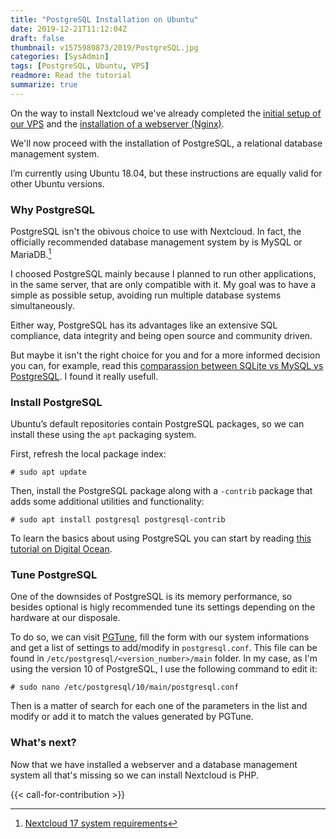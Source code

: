```yaml
---
title: "PostgreSQL Installation on Ubuntu"
date: 2019-12-21T11:12:04Z
draft: false
thumbnail: v1575980873/2019/PostgreSQL.jpg
categories: [SysAdmin]
tags: [PostgreSQL, Ubuntu, VPS]
readmore: Read the tutorial
summarize: true
---
```


On the way to install Nextcloud we've already completed the [initial setup of our VPS](https://emanuelpina.pt/ubuntu-server-initial-setup/) and the [installation of a webserver (Nginx)](https://emanuelpina.pt/nginx-installation-on-ubuntu/).

We'll now proceed with the installation of PostgreSQL, a relational database management system.

I’m currently using Ubuntu 18.04, but these instructions are equally valid for other Ubuntu versions.

<!--more-->

### Why PostgreSQL

PostgreSQL isn't the obivous choice to use with Nextcloud. In fact, the officially recommended database management system by is MySQL or MariaDB.[^1]

I choosed PostgreSQL mainly because I planned to run other applications, in the same server, that are only compatible with it. My goal was to have a simple as possible setup, avoiding run multiple database systems simultaneously.

Either way, PostgreSQL has its advantages like an extensive SQL compliance, data integrity and being open source and community driven.

But maybe it isn't the right choice for you and for a more informed decision you can, for example, read this [comparassion between SQLite vs MySQL vs PostgreSQL](https://www.digitalocean.com/community/tutorials/sqlite-vs-mysql-vs-postgresql-a-comparison-of-relational-database-management-systems/). I found it really usefull.

### Install PostgreSQL

Ubuntu’s default repositories contain PostgreSQL packages, so we can install these using the `apt` packaging system.

First, refresh the local package index:
```plain
# sudo apt update
```

Then, install the PostgreSQL package along with a `-contrib` package that adds some additional utilities and functionality:
```plain
# sudo apt install postgresql postgresql-contrib
```

To learn the basics about using PostgreSQL you can start by reading [this tutorial on Digital Ocean](https://www.digitalocean.com/community/tutorials/how-to-install-and-use-postgresql-on-ubuntu-18-04/).

### Tune PostgreSQL

One of the downsides of PostgreSQL is its memory performance, so besides optional is higly recommended tune its settings depending on the hardware at our disposale.

To do so, we can visit [PGTune](https://pgtune.leopard.in.ua/), fill the form with our system informations and get a list of settings to add/modify in `postgresql.conf`. This file can be found in `/etc/postgresql/<version_number>/main` folder. In my case, as I'm using the version 10 of PostgreSQL, I use the following command to edit it:
```plain
# sudo nano /etc/postgresql/10/main/postgresql.conf
```

Then is a matter of search for each one of the parameters in the list and modify or add it to match the values generated by PGTune.

### What's next?

Now that we have installed a webserver and a database management system all that's missing so we can install Nextcloud is PHP.

{{< call-for-contribution >}}

[^1]: [Nextcloud 17 system requirements](https://docs.nextcloud.com/server/17/admin_manual/installation/system_requirements.html#system-requirements)